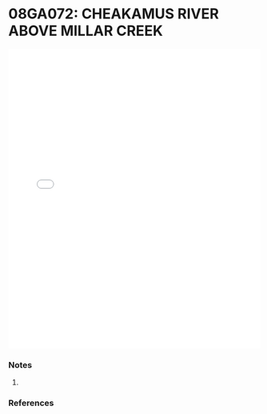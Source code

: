 # 08GA072: CHEAKAMUS RIVER ABOVE MILLAR CREEK

<iframe src="/_static/stations/08GA072_fdc.html" width="100%" height="600" frameborder="0"></iframe>

### Notes
1. 

### References

